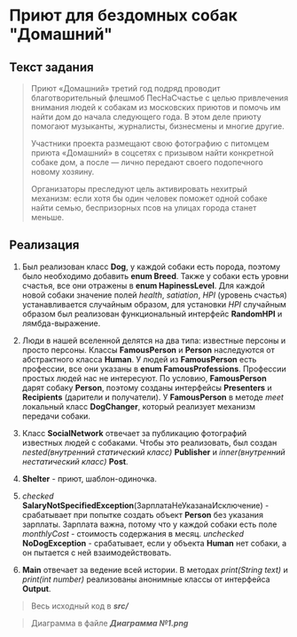 # Приют для бездомных собак "Домашний"

## Текст задания
>Приют «Домашний» третий год подряд проводит благотворительный флешмоб
ПесНаСчастье с целью привлечения внимания людей к собакам из московских
приютов и помочь им найти дом до начала следующего года. В этом деле
приюту помогают музыканты, журналисты, бизнесмены и многие другие.
>
>Участники проекта размещают свою фотографию с питомцем приюта «Домашний»
в соцсетях с призывом найти конкретной собаке дом, а после — лично
передают своего подопечного новому хозяину.
>
>Организаторы преследуют цель активировать нехитрый механизм: если хотя
бы один человек поможет одной собаке найти семью, беспризорных псов на
улицах города станет меньше.

## Реализация
1. Был реализован класс **Dog**, у каждой собаки есть порода, поэтому было необходимо добавить **enum Breed**. Также
у собаки есть уровни счастья, все они отражены в **enum HapinessLevel**.
Для каждой новой собаки значение полей *health*, *satiation*, *HPI* (уровень счастья) устанавливается случайным образом,
для установки *HPI* случайным образом был реализован функциональный интерфейс **RandomHPI** и лямбда-выражение.


2. Люди в нашей вселенной делятся на два типа: известные персоны и просто персоны. Классы **FamousPerson** и **Person**
наследуются от абстрактного класса **Human**. У людей из **FamousPerson** есть профессии, все они указаны в
**enum FamousProfessions**. Профессии простых людей нас не интересуют. По условию, **FamousPerson** дарят собаку **Person**,
поэтому созданы интерфейсы **Presenters** и **Recipients** (дарители и получатели). У **FamousPerson** в методе *meet*
локальный класс **DogChanger**, который реализует механизм передачи собаки.


4. Класс **SocialNetwork** отвечает за публикацию фотографий известных людей с собаками. Чтобы это реализовать, был
создан *nested(внутренний статический класс)* **Publisher** и *inner(внутренний нестатический класс)* **Post**.


5. **Shelter** - приют, шаблон-одиночка.


6. *checked* **SalaryNotSpecifiedException**(ЗарплатаНеУказанаИсключение) - срабатывает при попытке создать объект
**Person** без указания зарплаты. Зарплата важна, потому что у каждой собаки есть поле *monthlyCost* - стоимость
содержания в месяц. *unchecked* **NoDogException** - срабатывает, если у объекта **Human** нет собаки, а он пытается
с ней взаимодействовать.


7. **Main** отвечает за ведение всей истории. В методах *print(String text)* и *print(int number)* реализованы анонимные
классы от интерфейса **Output**.

>Весь исходный код в ***src/***


>Диаграмма в файле ***Диаграмма №1.png***


